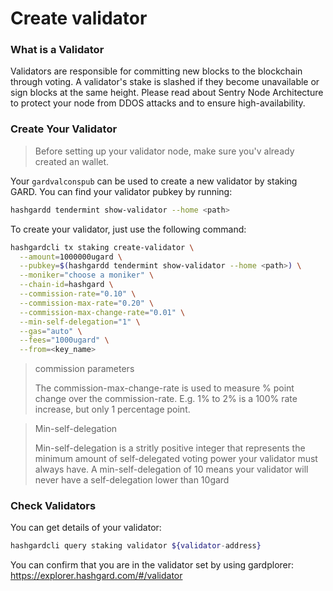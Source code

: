 # Create validator

### What is a Validator

Validators are responsible for committing new blocks to the blockchain through voting.
A validator's stake is slashed if they become unavailable or sign blocks at the same height.
Please read about Sentry Node Architecture to protect your node from DDOS attacks and to ensure high-availability.

### Create Your Validator

> Before setting up your validator node, make sure you'v already created an wallet.
>

Your `gardvalconspub` can be used to create a new validator by staking GARD. You can find your validator pubkey by running:

```bash
hashgardd tendermint show-validator --home <path>
```

To create your validator, just use the following command:

```bash
hashgardcli tx staking create-validator \
  --amount=1000000ugard \
  --pubkey=$(hashgardd tendermint show-validator --home <path>) \
  --moniker="choose a moniker" \
  --chain-id=hashgard \
  --commission-rate="0.10" \
  --commission-max-rate="0.20" \
  --commission-max-change-rate="0.01" \
  --min-self-delegation="1" \
  --gas="auto" \
  --fees="1000ugard" \
  --from=<key_name>
```

> commission parameters
>
> The commission-max-change-rate is used to measure % point change over the commission-rate.
> E.g. 1% to 2% is a 100% rate increase, but only 1 percentage point.

> Min-self-delegation
>
> Min-self-delegation is a stritly positive integer that represents the minimum amount of self-delegated voting power your validator must always have.
> A min-self-delegation of 10 means your validator will never have a self-delegation lower than 10gard

### Check Validators

You can get details of your validator:

```bash
hashgardcli query staking validator ${validator-address}
```

You can confirm that you are in the validator set by using gardplorer:
https://explorer.hashgard.com/#/validator
